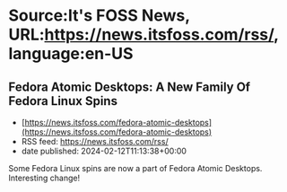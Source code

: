 # Source:It's FOSS News, URL:https://news.itsfoss.com/rss/, language:en-US

## Fedora Atomic Desktops: A New Family Of Fedora Linux Spins
 - [https://news.itsfoss.com/fedora-atomic-desktops](https://news.itsfoss.com/fedora-atomic-desktops)
 - RSS feed: https://news.itsfoss.com/rss/
 - date published: 2024-02-12T11:13:38+00:00

Some Fedora Linux spins are now a part of Fedora Atomic Desktops. Interesting change!

